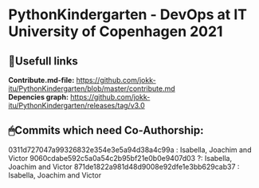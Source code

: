 # PythonKindergarten - DevOps at IT University of Copenhagen 2021
## 🔗Usefull links
**Contribute.md-file:** https://github.com/jokk-itu/PythonKindergarten/blob/master/contribute.md  
**Depencies graph:** https://github.com/jokk-itu/PythonKindergarten/releases/tag/v3.0


## 🖱Commits which need Co-Authorship:
0311d727047a99326832e354e3e5a94d38a4c99a : Isabella, Joachim and Victor
9060cdabe592c5a0a54c2b95bf21e0b0e9407d03 ?: Isabella, Joachim and Victor
871de1822a981d48d9008e92dfe1e3bb629cab37 : Isabella, Joachim and Victor
